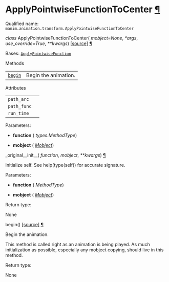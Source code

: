 # ApplyPointwiseFunctionToCenter [¶](https://docs.manim.community/en/stable/reference/manim.animation.transform.ApplyPointwiseFunctionToCenter.html\#applypointwisefunctiontocenter "Link to this heading")

Qualified name: `manim.animation.transform.ApplyPointwiseFunctionToCenter`

_class_ ApplyPointwiseFunctionToCenter( _mobject=None_, _\*args_, _use\_override=True_, _\*\*kwargs_) [\[source\]](https://docs.manim.community/en/stable/_modules/manim/animation/transform.html#ApplyPointwiseFunctionToCenter) [¶](https://docs.manim.community/en/stable/reference/manim.animation.transform.ApplyPointwiseFunctionToCenter.html#manim.animation.transform.ApplyPointwiseFunctionToCenter "Link to this definition")

Bases: [`ApplyPointwiseFunction`](https://docs.manim.community/en/stable/reference/manim.animation.transform.ApplyPointwiseFunction.html#manim.animation.transform.ApplyPointwiseFunction "manim.animation.transform.ApplyPointwiseFunction")

Methods

|     |     |
| --- | --- |
| [`begin`](https://docs.manim.community/en/stable/reference/manim.animation.transform.ApplyPointwiseFunctionToCenter.html#manim.animation.transform.ApplyPointwiseFunctionToCenter.begin "manim.animation.transform.ApplyPointwiseFunctionToCenter.begin") | Begin the animation. |

Attributes

|     |     |
| --- | --- |
| `path_arc` |  |
| `path_func` |  |
| `run_time` |  |

Parameters:

- **function** ( _types.MethodType_)

- **mobject** ( [_Mobject_](https://docs.manim.community/en/stable/reference/manim.mobject.mobject.Mobject.html#manim.mobject.mobject.Mobject "manim.mobject.mobject.Mobject"))


\_original\_\_init\_\_( _function_, _mobject_, _\*\*kwargs_) [¶](https://docs.manim.community/en/stable/reference/manim.animation.transform.ApplyPointwiseFunctionToCenter.html#manim.animation.transform.ApplyPointwiseFunctionToCenter._original__init__ "Link to this definition")

Initialize self. See help(type(self)) for accurate signature.

Parameters:

- **function** ( _MethodType_)

- **mobject** ( [_Mobject_](https://docs.manim.community/en/stable/reference/manim.mobject.mobject.Mobject.html#manim.mobject.mobject.Mobject "manim.mobject.mobject.Mobject"))


Return type:

None

begin() [\[source\]](https://docs.manim.community/en/stable/_modules/manim/animation/transform.html#ApplyPointwiseFunctionToCenter.begin) [¶](https://docs.manim.community/en/stable/reference/manim.animation.transform.ApplyPointwiseFunctionToCenter.html#manim.animation.transform.ApplyPointwiseFunctionToCenter.begin "Link to this definition")

Begin the animation.

This method is called right as an animation is being played. As much
initialization as possible, especially any mobject copying, should live in this
method.

Return type:

None